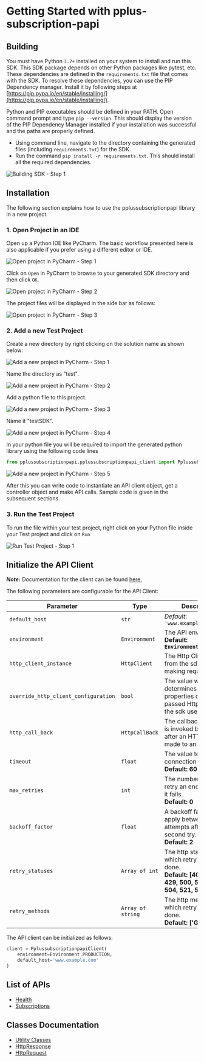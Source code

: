
# Getting Started with pplus-subscription-papi

## Building

You must have Python `3.7+` installed on your system to install and run this SDK. This SDK package depends on other Python packages like pytest, etc. These dependencies are defined in the `requirements.txt` file that comes with the SDK. To resolve these dependencies, you can use the PIP Dependency manager. Install it by following steps at [https://pip.pypa.io/en/stable/installing/](https://pip.pypa.io/en/stable/installing/).

Python and PIP executables should be defined in your PATH. Open command prompt and type `pip --version`. This should display the version of the PIP Dependency Manager installed if your installation was successful and the paths are properly defined.

* Using command line, navigate to the directory containing the generated files (including `requirements.txt`) for the SDK.
* Run the command `pip install -r requirements.txt`. This should install all the required dependencies.

![Building SDK - Step 1](https://apidocs.io/illustration/python?workspaceFolder=Pplussubscriptionpapi-Python&step=installDependencies)

## Installation

The following section explains how to use the pplussubscriptionpapi library in a new project.

### 1. Open Project in an IDE

Open up a Python IDE like PyCharm. The basic workflow presented here is also applicable if you prefer using a different editor or IDE.

![Open project in PyCharm - Step 1](https://apidocs.io/illustration/python?workspaceFolder=Pplussubscriptionpapi-Python&step=pyCharm)

Click on `Open` in PyCharm to browse to your generated SDK directory and then click `OK`.

![Open project in PyCharm - Step 2](https://apidocs.io/illustration/python?workspaceFolder=Pplussubscriptionpapi-Python&step=openProject0)

The project files will be displayed in the side bar as follows:

![Open project in PyCharm - Step 3](https://apidocs.io/illustration/python?workspaceFolder=Pplussubscriptionpapi-Python&projectName=pplussubscriptionpapi&step=openProject1)

### 2. Add a new Test Project

Create a new directory by right clicking on the solution name as shown below:

![Add a new project in PyCharm - Step 1](https://apidocs.io/illustration/python?workspaceFolder=Pplussubscriptionpapi-Python&projectName=pplussubscriptionpapi&step=createDirectory)

Name the directory as "test".

![Add a new project in PyCharm - Step 2](https://apidocs.io/illustration/python?workspaceFolder=Pplussubscriptionpapi-Python&step=nameDirectory)

Add a python file to this project.

![Add a new project in PyCharm - Step 3](https://apidocs.io/illustration/python?workspaceFolder=Pplussubscriptionpapi-Python&projectName=pplussubscriptionpapi&step=createFile)

Name it "testSDK".

![Add a new project in PyCharm - Step 4](https://apidocs.io/illustration/python?workspaceFolder=Pplussubscriptionpapi-Python&projectName=pplussubscriptionpapi&step=nameFile)

In your python file you will be required to import the generated python library using the following code lines

```python
from pplussubscriptionpapi.pplussubscriptionpapi_client import PplussubscriptionpapiClient
```

![Add a new project in PyCharm - Step 5](https://apidocs.io/illustration/python?workspaceFolder=Pplussubscriptionpapi-Python&projectName=pplussubscriptionpapi&libraryName=pplussubscriptionpapi.pplussubscriptionpapi_client&className=PplussubscriptionpapiClient&step=projectFiles)

After this you can write code to instantiate an API client object, get a controller object and  make API calls. Sample code is given in the subsequent sections.

### 3. Run the Test Project

To run the file within your test project, right click on your Python file inside your Test project and click on `Run`

![Run Test Project - Step 1](https://apidocs.io/illustration/python?workspaceFolder=Pplussubscriptionpapi-Python&projectName=pplussubscriptionpapi&libraryName=pplussubscriptionpapi.pplussubscriptionpapi_client&className=PplussubscriptionpapiClient&step=runProject)

## Initialize the API Client

**_Note:_** Documentation for the client can be found [here.](https://www.github.com/sdks-io/pearson-subscriptions-sdk-python/tree/1.0.0/doc/client.md)

The following parameters are configurable for the API Client:

| Parameter | Type | Description |
|  --- | --- | --- |
| `default_host` | `str` | *Default*: `'www.example.com'` |
| `environment` | `Environment` | The API environment. <br> **Default: `Environment.PRODUCTION`** |
| `http_client_instance` | `HttpClient` | The Http Client passed from the sdk user for making requests |
| `override_http_client_configuration` | `bool` | The value which determines to override properties of the passed Http Client from the sdk user |
| `http_call_back` | `HttpCallBack` | The callback value that is invoked before and after an HTTP call is made to an endpoint |
| `timeout` | `float` | The value to use for connection timeout. <br> **Default: 60** |
| `max_retries` | `int` | The number of times to retry an endpoint call if it fails. <br> **Default: 0** |
| `backoff_factor` | `float` | A backoff factor to apply between attempts after the second try. <br> **Default: 2** |
| `retry_statuses` | `Array of int` | The http statuses on which retry is to be done. <br> **Default: [408, 413, 429, 500, 502, 503, 504, 521, 522, 524]** |
| `retry_methods` | `Array of string` | The http methods on which retry is to be done. <br> **Default: ['GET', 'PUT']** |

The API client can be initialized as follows:

```python
client = PplussubscriptionpapiClient(
    environment=Environment.PRODUCTION,
    default_host='www.example.com'
)
```

## List of APIs

* [Health](https://www.github.com/sdks-io/pearson-subscriptions-sdk-python/tree/1.0.0/doc/controllers/health.md)
* [Subscriptions](https://www.github.com/sdks-io/pearson-subscriptions-sdk-python/tree/1.0.0/doc/controllers/subscriptions.md)

## Classes Documentation

* [Utility Classes](https://www.github.com/sdks-io/pearson-subscriptions-sdk-python/tree/1.0.0/doc/utility-classes.md)
* [HttpResponse](https://www.github.com/sdks-io/pearson-subscriptions-sdk-python/tree/1.0.0/doc/http-response.md)
* [HttpRequest](https://www.github.com/sdks-io/pearson-subscriptions-sdk-python/tree/1.0.0/doc/http-request.md)

